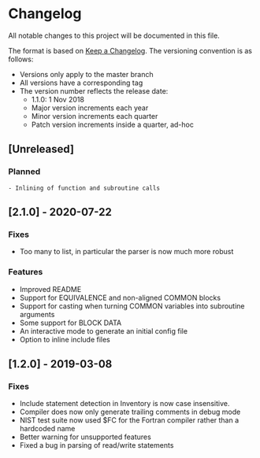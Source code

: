 # Changelog
All notable changes to this project will be documented in this file.

The format is based on [Keep a Changelog](https://keepachangelog.com/en/1.0.0/).
The versioning convention is as follows:

* Versions only apply to the master branch
* All versions have a corresponding tag
* The version number reflects the release date:
    - 1.1.0: 1 Nov 2018
    - Major version increments each year
    - Minor version increments each quarter
    - Patch version increments inside a quarter, ad-hoc

## [Unreleased]
### Planned
    - Inlining of function and subroutine calls

## [2.1.0] - 2020-07-22
### Fixes
- Too many to list, in particular the parser is now much more robust
### Features
- Improved README
- Support for EQUIVALENCE and non-aligned COMMON blocks
- Support for casting when turning COMMON variables into subroutine arguments
- Some support for BLOCK DATA
- An interactive mode to generate an initial config file
- Option to inline include files  

## [1.2.0] - 2019-03-08
### Fixes
- Include statement detection in Inventory is now case insensitive.
- Compiler does now only generate trailing comments in debug mode
- NIST test suite now used $FC for the Fortran compiler rather than a hardcoded name
- Better warning for unsupported features
- Fixed a bug in parsing of read/write statements


